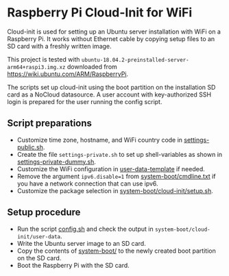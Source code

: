 # Raspberry Pi Cloud-Init for WiFi

Cloud-init is used for setting up an Ubuntu server installation with WiFi on
a Raspberry Pi. It works without Ethernet cable by copying setup files to an
SD card with a freshly written image.

This project is tested with
`ubuntu-18.04.2-preinstalled-server-arm64+raspi3.img.xz`
downloaded from https://wiki.ubuntu.com/ARM/RaspberryPi.

The scripts set up cloud-init using the boot partition on the installation SD
card as a NoCloud datasource. A user account with key-authorized SSH login is
prepared for the user running the config script.

## Script preparations

* Customize time zone, hostname, and WiFi country code in
  [settings-public.sh](settings-public.sh).
* Create the file `settings-private.sh` to set up shell-variables as shown in
  [settings-private-dummy.sh](settings-private-dummy.sh).
* Customize the WiFi configuration in [user-data-template](user-data-template)
  if needed.
* Remove the argument `ipv6.disable=1` from
  [system-boot/cmdline.txt](system-boot/cmdline.txt) if you have a network
  connection that can use ipv6.
* Customize the package selection in
  [system-boot/cloud-init/setup.sh](system-boot/cloud-init/setup.sh).

## Setup procedure

* Run the script [config.sh](config.sh) and check the output in
  `system-boot/cloud-init/user-data`.
* Write the Ubuntu server image to an SD card.
* Copy the contents of [system-boot/](system-boot/) to the newly created boot
  partition on the SD card.
* Boot the Raspberry Pi with the SD card.
